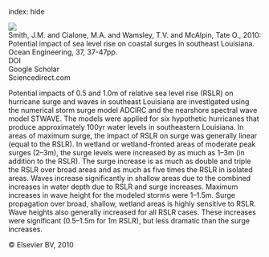 index: hide

<div class="Citation">
    <div class="Citation-thumb CitationThumb-linked"  data-href="https://doi.org/10.1016/j.oceaneng.2009.07.008">
      <img src="https://static.claimspace.cloud/climate-study-static/refs/thumbs/13/Smith_et_al_2010-thumb.png" />
    </div>

  <div class="Citation-body">
    <div class="Citation-text">Smith, J.M. and Cialone, M.A. and Wamsley, T.V. and McAlpin, Tate O., 2010: Potential impact of sea level rise on coastal surges in southeast Louisiana. <span class="Article-journal">Ocean Engineering, </span><span class="Article-volume">37, </span>37-47pp.</div>
    <div class="Citation-links">
      <div class="CitationLink" data-href="https://doi.org/10.1016/j.oceaneng.2009.07.008">
        <div class="CitationLink-icon CitationLink-Doi"></div>
        <div class="CitationLink-text">DOI</div>
      </div>
      <div class="CitationLink" data-href="https://scholar.google.com/scholar?q=10.1016/j.oceaneng.2009.07.008">
        <div class="CitationLink-icon CitationLink-Scholar"></div>
        <div class="CitationLink-text">Google Scholar</div>
      </div>
      <div class="CitationLink" data-href="http://www.sciencedirect.com/science/article/B6V4F-4WW2ST2-2/2/b264fca00eececb53e60098faa4c59f9">
        <div class="CitationLink-icon CitationLink-Publisher"></div>
        <div class="CitationLink-text">Sciencedirect.com</div>
      </div>
    </div>
  </div>
</div>

Potential impacts of 0.5 and 1.0m of relative sea level rise (RSLR) on hurricane surge and waves in southeast Louisiana are investigated using the numerical storm surge model ADCIRC and the nearshore spectral wave model STWAVE. The models were applied for six hypothetic hurricanes that produce approximately 100yr water levels in southeastern Louisiana. In areas of maximum surge, the impact of RSLR on surge was generally linear (equal to the RSLR). In wetland or wetland-fronted areas of moderate peak surges (2–3m), the surge levels were increased by as much as 1–3m (in addition to the RSLR). The surge increase is as much as double and triple the RSLR over broad areas and as much as five times the RSLR in isolated areas. Waves increase significantly in shallow areas due to the combined increases in water depth due to RSLR and surge increases. Maximum increases in wave height for the modeled storms were 1–1.5m. Surge propagation over broad, shallow, wetland areas is highly sensitive to RSLR. Wave heights also generally increased for all RSLR cases. These increases were significant (0.5–1.5m for 1m RSLR), but less dramatic than the surge increases.

<div class="Citation-copy">
&copy; Elsevier BV, 2010
</div>